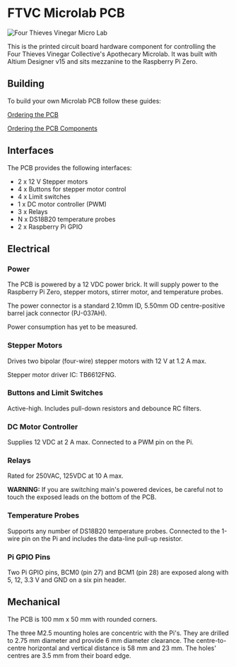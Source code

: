 # FTVC Microlab PCB

![Four Thieves Vinegar Micro Lab](https://github.com/FourThievesVinegar/microlab/blob/master/images/4tvc.jpg)


This is the printed circuit board hardware component for controlling the Four Thieves Vinegar Collective's Apothecary Microlab. It was built with Altium Designer v15 and sits mezzanine to the Raspberry Pi Zero.

## Building

To build your own Microlab PCB follow these guides:

[Ordering the PCB](docs/order-pcb.md)

[Ordering the PCB Components](docs/order-pcb-components.md)

## Interfaces

The PCB provides the following interfaces:

* 2 x 12 V Stepper motors
* 4 x Buttons for stepper motor control
* 4 x Limit switches
* 1 x DC motor controller (PWM)
* 3 x Relays
* N x DS18B20 temperature probes
* 2 x Raspberry Pi GPIO

## Electrical

### Power

The PCB is powered by a 12 VDC power brick. It will supply power to the Raspberry Pi Zero, stepper motors, stirrer motor, and temperature probes.

The power connector is a standard 2.10mm ID, 5.50mm OD centre-positive barrel jack connector (PJ-037AH).

Power consumption has yet to be measured.

### Stepper Motors

Drives two bipolar (four-wire) stepper motors with 12 V at 1.2 A max.

Stepper motor driver IC: TB6612FNG.

### Buttons and Limit Switches

Active-high. Includes pull-down resistors and debounce RC filters.

### DC Motor Controller

Supplies 12 VDC at 2 A max. Connected to a PWM pin on the Pi.

### Relays

Rated for 250VAC, 125VDC at 10 A max.

**WARNING:** If you are switching main's powered devices, be careful not to touch the exposed leads on the bottom of the PCB.

### Temperature Probes

Supports any number of DS18B20 temperature probes. Connected to the 1-wire pin on the Pi and includes the data-line pull-up resistor.

### Pi GPIO Pins

Two Pi GPIO pins, BCM0 (pin 27) and BCM1 (pin 28) are exposed along with 5, 12, 3.3 V and GND on a six pin header.

## Mechanical

The PCB is 100 mm x 50 mm with rounded corners.

The three M2.5 mounting holes are concentric with the Pi's. They are drilled to 2.75 mm diameter and provide 6 mm diameter clearance. The centre-to-centre horizontal and vertical distance is 58 mm and 23 mm. The holes' centres are 3.5 mm from their board edge.
